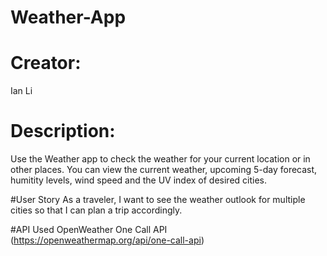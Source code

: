 # Weather-App

# Creator:
Ian Li

# Description:
Use the Weather app to check the weather for your current location or in other places. You can view the current weather, upcoming 5-day forecast, humitity levels, wind speed and the UV index of desired cities.

#User Story
As a traveler, I want to see the weather outlook for multiple cities so that I can plan a trip accordingly.

#API Used
OpenWeather One Call API (https://openweathermap.org/api/one-call-api)
